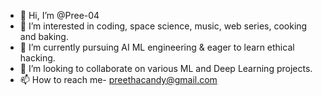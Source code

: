 - 👋 Hi, I’m @Pree-04
- 👀 I’m interested in coding, space science, music, web series, cooking and baking.
- 🌱 I’m currently pursuing AI ML engineering & eager to learn ethical hacking.
- 💞️ I’m looking to collaborate on various ML and Deep Learning projects.
- 📫 How to reach me- preethacandy@gmail.com

<!---
Pree-04/Pree-04 is a ✨ special ✨ repository because its `README.md` (this file) appears on your GitHub profile.
You can click the Preview link to take a look at your changes.
--->
